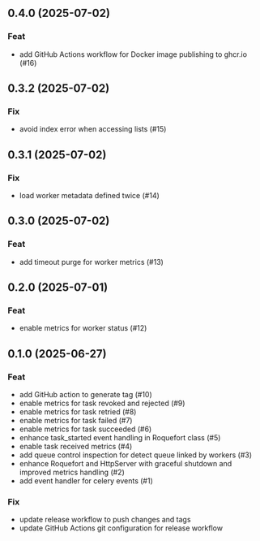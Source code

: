## 0.4.0 (2025-07-02)

### Feat

- add GitHub Actions workflow for Docker image publishing to ghcr.io (#16)

## 0.3.2 (2025-07-02)

### Fix

- avoid index error when accessing lists (#15)

## 0.3.1 (2025-07-02)

### Fix

- load worker metadata defined twice (#14)

## 0.3.0 (2025-07-02)

### Feat

- add timeout purge for worker metrics (#13)

## 0.2.0 (2025-07-01)

### Feat

- enable metrics for worker status (#12)

## 0.1.0 (2025-06-27)

### Feat

- add GitHub action to generate tag (#10)
- enable metrics for task revoked and rejected (#9)
- enable metrics for task retried (#8)
- enable metrics for task failed (#7)
- enable metrics for task succeeded (#6)
- enhance task_started event handling in Roquefort class (#5)
- enable task received metrics (#4)
- add queue control inspection for detect queue linked by workers (#3)
- enhance Roquefort and HttpServer with graceful shutdown and improved metrics handling (#2)
- add event handler for celery events (#1)

### Fix

- update release workflow to push changes and tags
- update GitHub Actions git configuration for release workflow
